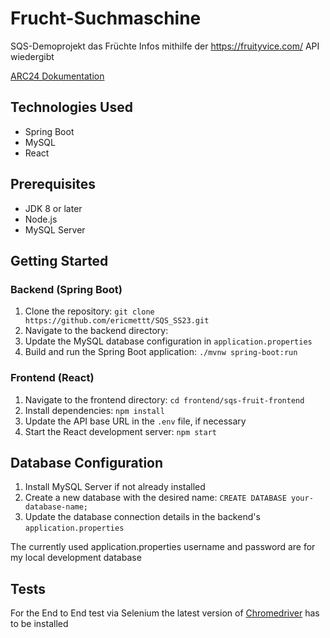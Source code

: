 # Frucht-Suchmaschine

SQS-Demoprojekt das Früchte Infos mithilfe der https://fruityvice.com/ API wiedergibt

[ARC24 Dokumentation](https://github.com/ericmettt/SQS_SS23/wiki/Dokumentation-Arc24)

## Technologies Used

- Spring Boot
- MySQL
- React

## Prerequisites

- JDK 8 or later
- Node.js
- MySQL Server

## Getting Started

### Backend (Spring Boot)

1. Clone the repository: `git clone https://github.com/ericmettt/SQS_SS23.git`
2. Navigate to the backend directory: 
3. Update the MySQL database configuration in `application.properties`
4. Build and run the Spring Boot application: `./mvnw spring-boot:run`

### Frontend (React)

1. Navigate to the frontend directory: `cd frontend/sqs-fruit-frontend`
2. Install dependencies: `npm install`
3. Update the API base URL in the `.env` file, if necessary
4. Start the React development server: `npm start`

## Database Configuration

1. Install MySQL Server if not already installed
2. Create a new database with the desired name: `CREATE DATABASE your-database-name;`
3. Update the database connection details in the backend's `application.properties`

The currently used application.properties username and password are for my local development database

## Tests

For the End to End test via Selenium the latest version of [Chromedriver](https://chromedriver.chromium.org/) has to be installed






